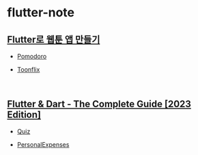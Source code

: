 # flutter-note

## [Flutter로 웹툰 앱 만들기](https://nomadcoders.co/dart-for-beginners)

- [Pomodoro](./pomodoro)

- [Toonflix](./toonflix)

<br/>

## [Flutter & Dart - The Complete Guide [2023 Edition]](https://www.udemy.com/course/learn-flutter-dart-to-build-ios-android-apps)

- [Quiz](./quiz)

- [PersonalExpenses](./personal_expenses)
